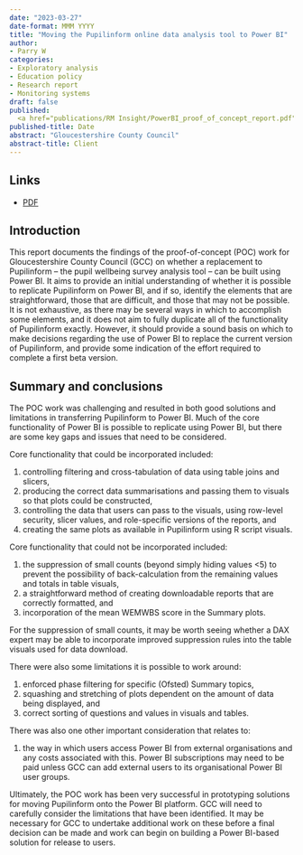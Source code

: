 ```yaml
---
date: "2023-03-27"
date-format: MMM YYYY
title: "Moving the Pupilinform online data analysis tool to Power BI"
author:
- Parry W
categories:
- Exploratory analysis
- Education policy
- Research report
- Monitoring systems
draft: false
published:
  <a href="publications/RM Insight/PowerBI_proof_of_concept_report.pdf" target="_blank">PDF</a>
published-title: Date
abstract: "Gloucestershire County Council"
abstract-title: Client
---
```



## Links

* <a href="../publications/RM Insight/PowerBI_proof_of_concept_report.pdf" target="_blank">PDF</a>


## Introduction

This report documents the findings of the proof-of-concept (POC) work for Gloucestershire County Council (GCC) on whether a replacement to Pupilinform – the pupil wellbeing survey analysis tool – can be built using Power BI. It aims to provide an initial understanding of whether it is possible to replicate Pupilinform on Power BI, and if so, identify the elements that are straightforward, those that are difficult, and those that may not be possible. It is not exhaustive, as there may be several ways in which to accomplish some elements, and it does not aim to fully duplicate all of the functionality of Pupilinform exactly. However, it should provide a sound basis on which to make decisions regarding the use of Power BI to replace the current version of Pupilinform, and provide some indication of the effort required to complete a first beta version.


## Summary and conclusions

The POC work was challenging and resulted in both good solutions and limitations in transferring Pupilinform to Power BI. Much of the core functionality of Power BI is possible to replicate using Power BI, but there are some key gaps and issues that need to be considered.

Core functionality that could be incorporated included:

1. controlling filtering and cross-tabulation of data using table joins and slicers,
2. producing the correct data summarisations and passing them to visuals so that plots could be constructed,
3. controlling the data that users can pass to the visuals, using row-level security, slicer values, and role-specific versions of the reports, and
4. creating the same plots as available in Pupilinform using R script visuals.

Core functionality that could not be incorporated included:

1. the suppression of small counts (beyond simply hiding values <5) to prevent the possibility of back-calculation from the remaining values and totals in table visuals,
2. a straightforward method of creating downloadable reports that are correctly formatted, and
3. incorporation of the mean WEMWBS score in the Summary plots.

For the suppression of small counts, it may be worth seeing whether a DAX expert may be able to incorporate improved suppression rules into the table visuals used for data download.

There were also some limitations it is possible to work around:

1. enforced phase filtering for specific (Ofsted) Summary topics,
2. squashing and stretching of plots dependent on the amount of data being displayed, and
3. correct sorting of questions and values in visuals and tables.

There was also one other important consideration that relates to:

1. the way in which users access Power BI from external organisations and any costs associated with this. Power BI subscriptions may need to be paid unless GCC can add external users to its organisational Power BI user groups.

Ultimately, the POC work has been very successful in prototyping solutions for moving Pupilinform onto the Power BI platform. GCC will need to carefully consider the limitations that have been identified. It may be necessary for GCC to undertake additional work on these before a final decision can be made and work can begin on building a Power BI-based solution for release to users.